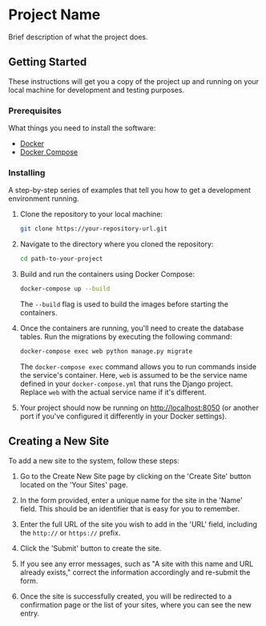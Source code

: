 # Project Name

Brief description of what the project does.

## Getting Started

These instructions will get you a copy of the project up and running on your local machine for development and testing purposes.

### Prerequisites

What things you need to install the software:

- [Docker](https://www.docker.com/get-started)
- [Docker Compose](https://docs.docker.com/compose/install/)

### Installing

A step-by-step series of examples that tell you how to get a development environment running.

1. Clone the repository to your local machine:

    ```sh
    git clone https://your-repository-url.git
    ```

2. Navigate to the directory where you cloned the repository:

    ```sh
    cd path-to-your-project
    ```

3. Build and run the containers using Docker Compose:

    ```sh
    docker-compose up --build
    ```

    The `--build` flag is used to build the images before starting the containers.

4. Once the containers are running, you'll need to create the database tables. Run the migrations by executing the following command:

    ```sh
    docker-compose exec web python manage.py migrate
    ```

    The `docker-compose exec` command allows you to run commands inside the service's container. Here, `web` is assumed to be the service name defined in your `docker-compose.yml` that runs the Django project. Replace `web` with the actual service name if it's different.

5. Your project should now be running on [http://localhost:8050](http://localhost:8050) (or another port if you've configured it differently in your Docker settings).
## Creating a New Site

To add a new site to the system, follow these steps:

1. Go to the Create New Site page by clicking on the 'Create Site' button located on the 'Your Sites' page.

2. In the form provided, enter a unique name for the site in the 'Name' field. This should be an identifier that is easy for you to remember.

3. Enter the full URL of the site you wish to add in the 'URL' field, including the `http://` or `https://` prefix.

4. Click the 'Submit' button to create the site.

5. If you see any error messages, such as "A site with this name and URL already exists," correct the information accordingly and re-submit the form.

6. Once the site is successfully created, you will be redirected to a confirmation page or the list of your sites, where you can see the new entry.
